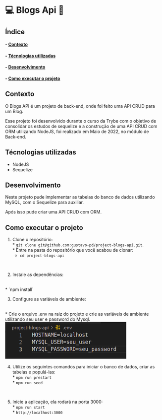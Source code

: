 <h1>💻 Blogs Api 📨</h1>

<h2>Índice</h2>
<h4>- <a href="#context">Contexto</a></h4>
<h4>- <a href="#tecnologies">Técnologias utilizadas</a></h4>
<h4>- <a href="#development">Desenvolvimento</a></h4>
<h4>- <a href="#howtouse">Como executar o projeto</a></h4>

<h2 id="context">Contexto</h2>

<p>O Blogs API é um projeto de back-end, onde foi feito uma API CRUD para um Blog.</p>
<p>Esse projeto foi desenvolvido durante o curso da Trybe com o objetivo de consolidar os estudos de sequelize e a construção de uma API CRUD com ORM utilizando NodeJS, foi realizado em Maio de 2022, no módulo de Back-end.</p>


<h2 id="tecnologies">Técnologias utilizadas</h2>

<ul>
  <li>NodeJS</li>
  <li>Sequelize</li>
</ul>

<h2 id="development">Desenvolvimento</h2>

<p>Neste projeto pude implementar as tabelas do banco de dados utilizando MySQL, com o Sequelize para auxiliar.</p>
<p>Após isso pude criar uma API CRUD com ORM.</p>


<h2 id="howtouse">Como executar o projeto</h2>

  1. Clone o repositório:
    </br>
    * `git clone git@github.com:gustavo-pd/project-blogs-api.git`.
    </br>
    * Entre na pasta do repositório que você acabou de clonar:
    </br>
      * `cd project-blogs-api`
</br>

  2. Instale as dependências:
  </br>
    * `npm install`
</br>

  3. Configure as variáveis de ambiente:
  </br>
    * Crie o arquivo .env na raiz do projeto e crie as variáveis de ambiente utilizando seu user e password do Mysql.

<img src="./images/env.png" alt=".env">
</br>

  4. Utilize os seguintes comandos para iniciar o banco de dados, criar as tabelas e populá-las:
    </br>
    * `npm run prestart`
    </br>
    * `npm run seed`
</br>

  5. Inicie a aplicação, ela rodará na porta 3000:
    </br>
    * `npm run start`
    </br>
    * `http://localhost:3000`
</br>

